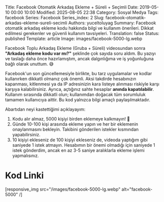 Title: Facebook Otomatik Arkadaş Ekleme + Süreli + Seçimli
Date: 2019-05-10 00:00 10:00
Modified: 2025-08-05 22:38
Category: Sosyal Medya
Tags: facebook
Series: Facebook
Series_index: 2
Slug: facebook-otomatik-arkadas-ekleme-sureli-secimli
Authors: yuceltoluyag
Summary: Facebook otomatik arkadaş ekleme kodu hakkında bilgi ve kullanım önerileri. Dikkat edilmesi gerekenler ve güvenli kullanım tavsiyeleri.
Translation: false
Status: published
Template: article
Image: images/facebook-5000-lg.webp



Facebook Toplu Arkadaş Ekleme (Gruba + Süreli) videosundan sonra **"Arkadaş ekleme kodu var mı?"** şeklinde çok sayıda soru aldım. Bu yazıyı ve taslağı daha önce hazırlamıştım, ancak dalgınlığıma ve iş yoğunluğuna bağlı olarak unuttum. 😅


Facebook'un son güncellemesiyle birlikte, bu tarz uygulamalar ve kodlar kullanırken dikkatli olmanız çok önemli. Aksi takdirde hesabınızın kapanması, kitlenmesi ya da IP adresinizin kara listeye alınması riskiyle karşı karşıya kalabilirsiniz. Ayrıca, açtığınız sahte hesaplar **anında kapatılabilir**. Kullanım sırasında dikkatli olun; kullanımdan doğacak tüm sorumluluk tamamen kullanıcıya aittir. Bu kod yalnızca bilgi amaçlı paylaşılmaktadır.


Abartıdan neyi kastettiğimi açıklayayım:

1. Kodu alır almaz, 5000 kişiyi birden eklemeye kalkmayın! 🚫
2. Günde 10-100 kişi arasında ekleme yapın ve her bir eklemenin onaylanmasını bekleyin. Takibini gönderilen istekler kısmından yapabilirsiniz.
3. 10 kişiyi ekleseniz de 100 kişiyi ekleseniz de, videoda yaptığım gibi saniyede 1 istek atmayın. Hesabımın bir önemi olmadığı için saniyede 1 istek gönderdim, ancak en az 3-5 saniye aralıklarla ekleme işlemi yapmalısınız.

# Kod Linki

<script type="module" src="https://cdn.jsdelivr.net/npm/@justinribeiro/lite-youtube@1/lite-youtube.min.js"></script>

<lite-youtube videoid="poi-oUJbTrc"></lite-youtube>

[responsive_img src="/images/facebook-5000-lg.webp" alt="facebook-5000" /]
